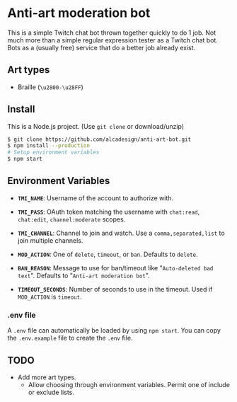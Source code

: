 # Anti-art moderation bot

This is a simple Twitch chat bot thrown together quickly to do 1 job. Not much
more than a simple regular expression tester as a Twitch chat bot. Bots as a
(usually free) service that do a better job already exist.

## Art types

- Braille (`\u2800-\u28FF`)

## Install

This is a Node.js project. (Use `git clone` or download/unzip)

```bash
$ git clone https://github.com/alcadesign/anti-art-bot.git
$ npm install --production
# Setup environment variables
$ npm start
```

## Environment Variables

- **`TMI_NAME`**:
	Username of the account to authorize with.

- **`TMI_PASS`**:
	OAuth token matching the username with `chat:read`, `chat:edit`,
	`channel:moderate` scopes.

- **`TMI_CHANNEL`**:
	Channel to join and watch. Use a `comma,separated,list` to join multiple
	channels.

- **`MOD_ACTION`**:
	One of `delete`, `timeout`, or `ban`. Defaults to `delete`.

- **`BAN_REASON`**:
	Message to use for ban/timeout like "`Auto-deleted bad
	text`". Defaults to "`Anti-art moderation bot`".

- **`TIMEOUT_SECONDS`**:
	Number of seconds to use in the timeout. Used if `MOD_ACTION` is `timeout`.

### .env file

A `.env` file can automatically be loaded by using `npm start`. You can copy the
`.env.example` file to create the `.env` file.

## TODO

- Add more art types.
	- Allow choosing through environment variables. Permit one of include or
	exclude lists.
